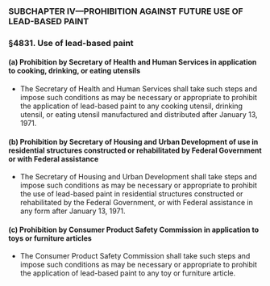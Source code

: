 ### SUBCHAPTER IV—PROHIBITION AGAINST FUTURE USE OF LEAD-BASED PAINT

### §4831. Use of lead-based paint
#### (a) Prohibition by Secretary of Health and Human Services in application to cooking, drinking, or eating utensils
* The Secretary of Health and Human Services shall take such steps and impose such conditions as may be necessary or appropriate to prohibit the application of lead-based paint to any cooking utensil, drinking utensil, or eating utensil manufactured and distributed after January 13, 1971.

#### (b) Prohibition by Secretary of Housing and Urban Development of use in residential structures constructed or rehabilitated by Federal Government or with Federal assistance
* The Secretary of Housing and Urban Development shall take steps and impose such conditions as may be necessary or appropriate to prohibit the use of lead-based paint in residential structures constructed or rehabilitated by the Federal Government, or with Federal assistance in any form after January 13, 1971.

#### (c) Prohibition by Consumer Product Safety Commission in application to toys or furniture articles
* The Consumer Product Safety Commission shall take such steps and impose such conditions as may be necessary or appropriate to prohibit the application of lead-based paint to any toy or furniture article.